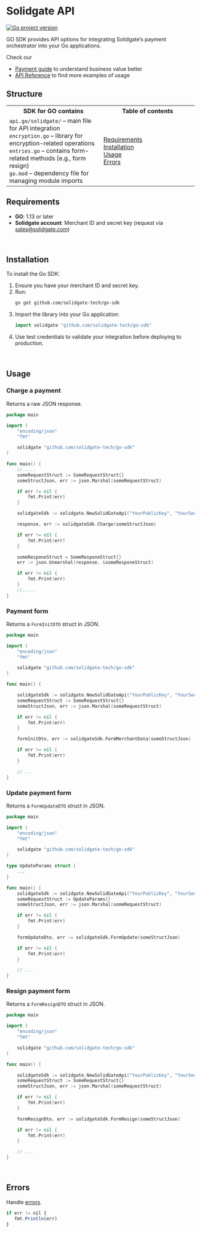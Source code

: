 # Solidgate API

[![Go project version](https://badge.fury.io/go/github.com%2solidgate-tech%2go-sdk.svg)](https://badge.fury.io/go/github.com%2solidgate-tech%2go-sdk)

GO SDK provides API options for integrating Solidgate’s payment orchestrator into your Go applications.

Check our
* <a href="https://docs.solidgate.com/" target="_blank">Payment guide</a> to understand business value better
* <a href="https://api-docs.solidgate.com/" target="_blank">API Reference</a> to find more examples of usage

## Structure

<table style="width: 100%; background: transparent;">
  <colgroup>
    <col style="width: 50%;">
    <col style="width: 50%;">
  </colgroup>
  <tr>
    <th>SDK for GO contains</th>
    <th>Table of contents</th>
  </tr>
  <tr>
    <td>
      <code>api.go/solidgate/</code> – main file for API integration<br>
      <code>encryption.go</code> – library for encryption-related operations<br>
      <code>entries.go</code> – contains form-related methods (e.g., form resign)<br>
      <code>go.mod</code> – dependency file for managing module imports
    </td>
    <td>
      <a href="https://github.com/solidgate-tech/go-sdk?tab=readme-ov-file#requirements">Requirements</a><br>
      <a href="https://github.com/solidgate-tech/go-sdk?tab=readme-ov-file#installation">Installation</a><br>
      <a href="https://github.com/solidgate-tech/go-sdk?tab=readme-ov-file#usage">Usage</a><br>
      <a href="https://github.com/solidgate-tech/go-sdk?tab=readme-ov-file#errors">Errors</a>
    </td>
  </tr>
</table>

## Requirements

* **GO**: 1.13 or later
* **Solidgate account**: Merchant ID and secret key (request via <a href="mailto:sales@solidgate.com">sales@solidgate.com</a>)

<br>

## Installation

To install the Go SDK:

1. Ensure you have your merchant ID and secret key.
2. Run:
   ```bash
   go get github.com/solidgate-tech/go-sdk
   ```
3. Import the library into your Go application:
   ```go
   import solidgate "github.com/solidgate-tech/go-sdk"
   ```
4. Use test credentials to validate your integration before deploying to production.

<br>

## Usage

### Charge a payment

Returns a raw JSON response.

```go
package main

import (
	"encoding/json"
	"fmt"

	solidgate "github.com/solidgate-tech/go-sdk"
)

func main() {
	//.....
	someRequestStruct := SomeRequestStruct{}
	someStructJson, err := json.Marshal(someRequestStruct)

	if err != nil {
		fmt.Print(err)
	}

	solidgateSdk := solidgate.NewSolidGateApi("YourPublicKey", "YourSecretKey")

	response, err := solidgateSdk.Charge(someStructJson)

	if err != nil {
		fmt.Print(err)
	}

	someResponeStruct = SomeResponeStruct{}
	err := json.Unmarshal(response, &someResponeStruct)

	if err != nil {
		fmt.Print(err)
	}
	//.....
}

```

### Payment form

Returns a `FormInitDTO` struct in JSON.

```go
package main

import (
	"encoding/json"
	"fmt"

	solidgate "github.com/solidgate-tech/go-sdk"
)

func main() {

	solidgateSdk := solidgate.NewSolidGateApi("YourPublicKey", "YourSecretKey")
	someRequestStruct := SomeRequestStruct{}
	someStructJson, err := json.Marshal(someRequestStruct)

	if err != nil {
		fmt.Print(err)
	}

	formInitDto, err := solidgateSdk.FormMerchantData(someStructJson)

	if err != nil {
		fmt.Print(err)
	}

	// ...
}

```

### Update payment form

Returns a `FormUpdateDTO` struct in JSON.

```go
package main

import (
	"encoding/json"
	"fmt"

	solidgate "github.com/solidgate-tech/go-sdk"
)

type UpdateParams struct {
	...
}

func main() {
	solidgateSdk := solidgate.NewSolidGateApi("YourPublicKey", "YourSecretKey")
	someRequestStruct := UpdateParams{}
	someStructJson, err := json.Marshal(someRequestStruct)

	if err != nil {
		fmt.Print(err)
	}

	formUpdateDto, err := solidgateSdk.FormUpdate(someStructJson)

	if err != nil {
		fmt.Print(err)
	}

	// ...
}

```

### Resign payment form

Returns a `FormResignDTO` struct in JSON.

```go
package main

import (
	"encoding/json"
	"fmt"

	solidgate "github.com/solidgate-tech/go-sdk"
)

func main() {

	solidgateSdk := solidgate.NewSolidGateApi("YourPublicKey", "YourSecretKey")
	someRequestStruct := SomeRequestStruct{}
	someStructJson, err := json.Marshal(someRequestStruct)

	if err != nil {
		fmt.Print(err)
	}

	formResignDto, err := solidgateSdk.FormResign(someStructJson)

	if err != nil {
		fmt.Print(err)
	}

	// ...
}

```

<br>

## Errors

Handle <a href="https://docs.solidgate.com/payments/payments-insights/error-codes/" target="_blank">errors</a>.

```js
if err != nil {
   fmt.Println(err)
}
```
